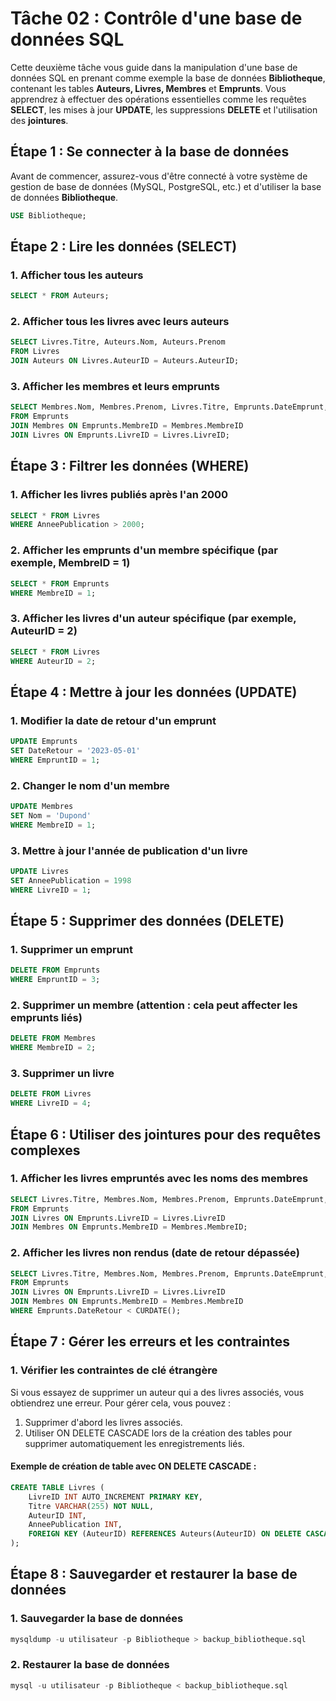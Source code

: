 # Tâche 02 : Contrôle d'une base de données SQL

Cette deuxième tâche vous guide dans la manipulation d'une base de données SQL en prenant comme exemple la base de données **Bibliotheque**, contenant les tables **Auteurs, Livres, Membres** et **Emprunts**. Vous apprendrez à effectuer des opérations essentielles comme les requêtes **SELECT**, les mises à jour **UPDATE**, les suppressions **DELETE** et l'utilisation des **jointures**.

## Étape 1 : Se connecter à la base de données
Avant de commencer, assurez-vous d'être connecté à votre système de gestion de base de données (MySQL, PostgreSQL, etc.) et d'utiliser la base de données **Bibliotheque**.

```sql
USE Bibliotheque;
```

## Étape 2 : Lire les données (SELECT)

### 1. Afficher tous les auteurs
```sql
SELECT * FROM Auteurs;
```

### 2. Afficher tous les livres avec leurs auteurs
```sql
SELECT Livres.Titre, Auteurs.Nom, Auteurs.Prenom
FROM Livres
JOIN Auteurs ON Livres.AuteurID = Auteurs.AuteurID;
```

### 3. Afficher les membres et leurs emprunts
```sql
SELECT Membres.Nom, Membres.Prenom, Livres.Titre, Emprunts.DateEmprunt, Emprunts.DateRetour
FROM Emprunts
JOIN Membres ON Emprunts.MembreID = Membres.MembreID
JOIN Livres ON Emprunts.LivreID = Livres.LivreID;
```

## Étape 3 : Filtrer les données (WHERE)
### 1. Afficher les livres publiés après l'an 2000
```sql
SELECT * FROM Livres
WHERE AnneePublication > 2000;
```
### 2. Afficher les emprunts d'un membre spécifique (par exemple, MembreID = 1)
```sql
SELECT * FROM Emprunts
WHERE MembreID = 1;
```

### 3. Afficher les livres d'un auteur spécifique (par exemple, AuteurID = 2)
```sql
SELECT * FROM Livres
WHERE AuteurID = 2;
```

## Étape 4 : Mettre à jour les données (UPDATE)
### 1. Modifier la date de retour d'un emprunt
```sql
UPDATE Emprunts
SET DateRetour = '2023-05-01'
WHERE EmpruntID = 1;
```
### 2. Changer le nom d'un membre
```sql
UPDATE Membres
SET Nom = 'Dupond'
WHERE MembreID = 1;
```
### 3. Mettre à jour l'année de publication d'un livre
```sql
UPDATE Livres
SET AnneePublication = 1998
WHERE LivreID = 1;
```

## Étape 5 : Supprimer des données (DELETE)
### 1. Supprimer un emprunt
```sql
DELETE FROM Emprunts
WHERE EmpruntID = 3;
```
### 2. Supprimer un membre (attention : cela peut affecter les emprunts liés)
```sql
DELETE FROM Membres
WHERE MembreID = 2;
```
### 3. Supprimer un livre
```sql
DELETE FROM Livres
WHERE LivreID = 4;
```

## Étape 6 : Utiliser des jointures pour des requêtes complexes
### 1. Afficher les livres empruntés avec les noms des membres
```sql
SELECT Livres.Titre, Membres.Nom, Membres.Prenom, Emprunts.DateEmprunt, Emprunts.DateRetour
FROM Emprunts
JOIN Livres ON Emprunts.LivreID = Livres.LivreID
JOIN Membres ON Emprunts.MembreID = Membres.MembreID;
```
### 2. Afficher les livres non rendus (date de retour dépassée)
```sql
SELECT Livres.Titre, Membres.Nom, Membres.Prenom, Emprunts.DateEmprunt, Emprunts.DateRetour
FROM Emprunts
JOIN Livres ON Emprunts.LivreID = Livres.LivreID
JOIN Membres ON Emprunts.MembreID = Membres.MembreID
WHERE Emprunts.DateRetour < CURDATE();
```

## Étape 7 : Gérer les erreurs et les contraintes
### 1. Vérifier les contraintes de clé étrangère
Si vous essayez de supprimer un auteur qui a des livres associés, vous obtiendrez une erreur. Pour gérer cela, vous pouvez :
1. Supprimer d'abord les livres associés.
2. Utiliser ON DELETE CASCADE lors de la création des tables pour supprimer automatiquement les enregistrements liés.

#### Exemple de création de table avec ON DELETE CASCADE :
```sql
CREATE TABLE Livres (
    LivreID INT AUTO_INCREMENT PRIMARY KEY,
    Titre VARCHAR(255) NOT NULL,
    AuteurID INT,
    AnneePublication INT,
    FOREIGN KEY (AuteurID) REFERENCES Auteurs(AuteurID) ON DELETE CASCADE
);
```
## Étape 8 : Sauvegarder et restaurer la base de données
### 1. Sauvegarder la base de données
```sql
mysqldump -u utilisateur -p Bibliotheque > backup_bibliotheque.sql
```
### 2. Restaurer la base de données
```sql
mysql -u utilisateur -p Bibliotheque < backup_bibliotheque.sql
```
